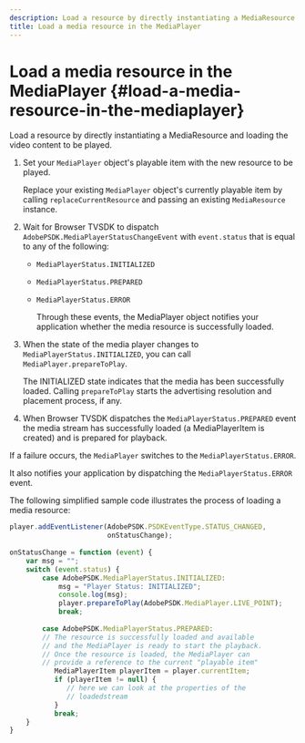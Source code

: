 ```yaml
---
description: Load a resource by directly instantiating a MediaResource and loading the video content to be played.
title: Load a media resource in the MediaPlayer
---
```


# Load a media resource in the MediaPlayer {#load-a-media-resource-in-the-mediaplayer}

Load a resource by directly instantiating a MediaResource and loading the video content to be played.

1. Set your `MediaPlayer` object's playable item with the new resource to be played.

   Replace your existing `MediaPlayer` object's currently playable item by calling `replaceCurrentResource` and passing an existing `MediaResource` instance. 

1. Wait for Browser TVSDK to dispatch `AdobePSDK.MediaPlayerStatusChangeEvent` with `event.status` that is equal to any of the following:

    * `MediaPlayerStatus.INITIALIZED` 
    * `MediaPlayerStatus.PREPARED` 
    * `MediaPlayerStatus.ERROR`

       Through these events, the MediaPlayer object notifies your application whether the media resource is successfully loaded. 
    
1. When the state of the media player changes to `MediaPlayerStatus.INITIALIZED`, you can call `MediaPlayer.prepareToPlay`.

   The INITIALIZED state indicates that the media has been successfully loaded. Calling `prepareToPlay` starts the advertising resolution and placement process, if any.
1. When Browser TVSDK dispatches the `MediaPlayerStatus.PREPARED` event the media stream has successfully loaded (a MediaPlayerItem is created) and is prepared for playback.

If a failure occurs, the `MediaPlayer` switches to the `MediaPlayerStatus.ERROR`. 

It also notifies your application by dispatching the `MediaPlayerStatus.ERROR` event.

><!--<a id="example_3774607C6F08473282CF0CB7F3D82373"></a>-->

The following simplified sample code illustrates the process of loading a media resource: 

```js
player.addEventListener(AdobePSDK.PSDKEventType.STATUS_CHANGED,  
                        onStatusChange); 
 
onStatusChange = function (event) { 
    var msg = ""; 
    switch (event.status) { 
        case AdobePSDK.MediaPlayerStatus.INITIALIZED: 
            msg = "Player Status: INITIALIZED"; 
            console.log(msg); 
            player.prepareToPlay(AdobePSDK.MediaPlayer.LIVE_POINT); 
            break; 
 
        case AdobePSDK.MediaPlayerStatus.PREPARED: 
        // The resource is successfully loaded and available 
        // and the MediaPlayer is ready to start the playback. 
        // Once the resource is loaded, the MediaPlayer can 
        // provide a reference to the current "playable item" 
           MediaPlayerItem playerItem = player.currentItem; 
           if (playerItem != null) {  
              // here we can look at the properties of the  
              // loadedstream 
           } 
           break; 
    } 
}
```

